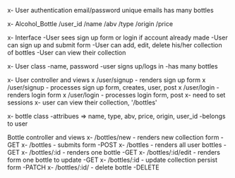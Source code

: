 x- User
    authentication
    email/password
    unique emails
    has many bottles

x- Alcohol_Bottle
    /user_id /name /abv /type /origin /price

x- Interface
-User sees sign up form or login if account already made
-User can sign up and submit form
-User can add, edit, delete his/her collection of bottles
-User can view their collection

x- User class
-name, password
-user signs up/logs in
-has many bottles

x- User controller and views
x /user/signup - renders sign up form
x /user/signup - processes sign up form, creates, user, post
x /user/login  - renders login form
x /user/login - processes login form, post
x- need to set sessions
x- user can view their collection, '/bottles'

x- bottle class
    -attribues => name, type, abv, price, origin, user_id
    -belongs to user

Bottle controller and views
x- /bottles/new - renders new collection form -GET
x- /bottles - submits form -POST
x- /bottles - renders all user bottles -GET
x- /bottles/:id - renders one bottle -GET
x- /bottles/:id/edit - renders form one bottle to update -GET
x- /bottles/:id - update collection persist form -PATCH
x- /bottles/:id/ - delete bottle -DELETE
